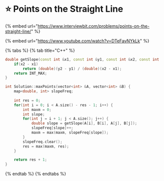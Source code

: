 # ⭐ Points on the Straight Line

{% embed url="https://www.interviewbit.com/problems/points-on-the-straight-line/" %}

{% embed url="https://www.youtube.com/watch?v=DTeFavNYkLk" %}

{% tabs %}
{% tab title="C++" %}
```cpp
double getSlope(const int &x1, const int &y1, const int &x2, const int &y2) {
    if(x2 - x1) 
        return (double)(y2 - y1) / (double)(x2 - x1);
    return INT_MAX;        
}

int Solution::maxPoints(vector<int> &A, vector<int> &B) {
    map<double, int> slopeFreq;
    
    int res = 0;
    for(int i = 0; i < A.size() - res - 1; i++) {
        int maxm = 0;
        int slope;
        for(int j = i + 1; j < A.size(); j++) {
            double slope = getSlope(A[i], B[i], A[j], B[j]);
            slopeFreq[slope]++;
            maxm = max(maxm, slopeFreq[slope]);
        }
        slopeFreq.clear();
        res = max(maxm, res);
    }

    return res + 1;
}
```
{% endtab %}
{% endtabs %}
